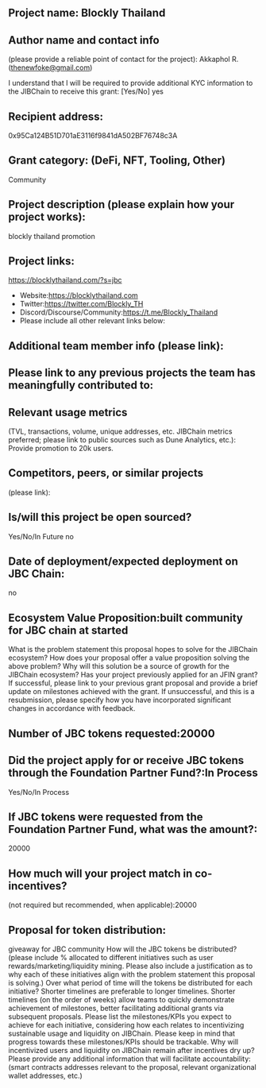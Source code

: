 ## Project name: Blockly Thailand

## Author name and contact info 
(please provide a reliable point of contact for the project): 
Akkaphol R. (thenewfoke@gmail.com)

I understand that I will be required to provide additional KYC information to the JIBChain  to receive this grant: [Yes/No]
yes
## Recipient address:
0x95Ca124B51D701aE3116f9841dA502BF76748c3A

## Grant category: (DeFi, NFT, Tooling, Other)
Community

## Project description (please explain how your project works):
blockly thailand promotion
## Project links:
https://blocklythailand.com/?s=jbc
* Website:https://blocklythailand.com
* Twitter:https://twitter.com/Blockly_TH
* Discord/Discourse/Community:https://t.me/Blockly_Thailand
* Please include all other relevant links below:

## Additional team member info (please link):

## Please link to any previous projects the team has meaningfully contributed to:

## Relevant usage metrics 
(TVL, transactions, volume, unique addresses, etc. JIBChain metrics preferred; please link to public sources such as Dune Analytics, etc.):
Provide promotion to 20k users.
## Competitors, peers, or similar projects 
(please link):

## Is/will this project be open sourced? 
Yes/No/In Future
no

## Date of deployment/expected deployment on JBC Chain:
no
## Ecosystem Value Proposition:built community for JBC chain at started

What is the problem statement this proposal hopes to solve for the JIBChain ecosystem?
How does your proposal offer a value proposition solving the above problem?
Why will this solution be a source of growth for the JIBChain ecosystem?
Has your project previously applied for an JFIN grant? If successful, please link to your previous grant proposal and provide a brief update on milestones achieved with the grant. If unsuccessful, and this is a resubmission, please specify how you have incorporated significant changes in accordance with feedback.

## Number of JBC tokens requested:20000

## Did the project apply for or receive JBC tokens through the Foundation Partner Fund?:In Process
Yes/No/In Process

## If JBC tokens were requested from the Foundation Partner Fund, what was the amount?:
20000
## How much will your project match in co-incentives? 
(not required but recommended, when applicable):20000

## Proposal for token distribution:
giveaway for JBC community
How will the JBC tokens be distributed? (please include % allocated to different initiatives such as user rewards/marketing/liquidity mining. Please also include a justification as to why each of these initiatives align with the problem statement this proposal is solving.)
Over what period of time will the tokens be distributed for each initiative? Shorter timelines are preferable to longer timelines. Shorter timelines (on the order of weeks) allow teams to quickly demonstrate achievement of milestones, better facilitating additional grants via subsequent proposals.
Please list the milestones/KPIs you expect to achieve for each initiative, considering how each relates to incentivizing sustainable usage and liquidity on JIBChain. Please keep in mind that progress towards these milestones/KPIs should be trackable.
Why will incentivized users and liquidity on JIBChain remain after incentives dry up?
Please provide any additional information that will facilitate accountability:(smart contracts addresses relevant to the proposal, relevant organizational wallet addresses, etc.)
